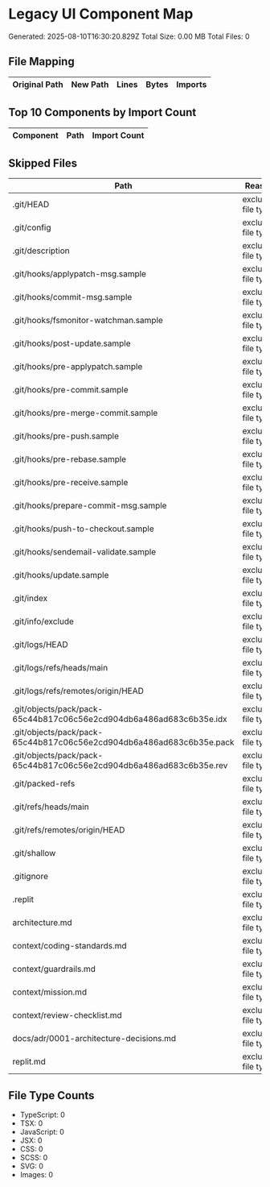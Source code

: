 # Legacy UI Component Map

Generated: 2025-08-10T16:30:20.829Z
Total Size: 0.00 MB
Total Files: 0

## File Mapping

| Original Path | New Path | Lines | Bytes | Imports |
|---------------|----------|-------|-------|---------|


## Top 10 Components by Import Count

| Component | Path | Import Count |
|-----------|------|--------------|


## Skipped Files

| Path | Reason |
|------|--------|
| .git/HEAD | excluded file type |
| .git/config | excluded file type |
| .git/description | excluded file type |
| .git/hooks/applypatch-msg.sample | excluded file type |
| .git/hooks/commit-msg.sample | excluded file type |
| .git/hooks/fsmonitor-watchman.sample | excluded file type |
| .git/hooks/post-update.sample | excluded file type |
| .git/hooks/pre-applypatch.sample | excluded file type |
| .git/hooks/pre-commit.sample | excluded file type |
| .git/hooks/pre-merge-commit.sample | excluded file type |
| .git/hooks/pre-push.sample | excluded file type |
| .git/hooks/pre-rebase.sample | excluded file type |
| .git/hooks/pre-receive.sample | excluded file type |
| .git/hooks/prepare-commit-msg.sample | excluded file type |
| .git/hooks/push-to-checkout.sample | excluded file type |
| .git/hooks/sendemail-validate.sample | excluded file type |
| .git/hooks/update.sample | excluded file type |
| .git/index | excluded file type |
| .git/info/exclude | excluded file type |
| .git/logs/HEAD | excluded file type |
| .git/logs/refs/heads/main | excluded file type |
| .git/logs/refs/remotes/origin/HEAD | excluded file type |
| .git/objects/pack/pack-65c44b817c06c56e2cd904db6a486ad683c6b35e.idx | excluded file type |
| .git/objects/pack/pack-65c44b817c06c56e2cd904db6a486ad683c6b35e.pack | excluded file type |
| .git/objects/pack/pack-65c44b817c06c56e2cd904db6a486ad683c6b35e.rev | excluded file type |
| .git/packed-refs | excluded file type |
| .git/refs/heads/main | excluded file type |
| .git/refs/remotes/origin/HEAD | excluded file type |
| .git/shallow | excluded file type |
| .gitignore | excluded file type |
| .replit | excluded file type |
| architecture.md | excluded file type |
| context/coding-standards.md | excluded file type |
| context/guardrails.md | excluded file type |
| context/mission.md | excluded file type |
| context/review-checklist.md | excluded file type |
| docs/adr/0001-architecture-decisions.md | excluded file type |
| replit.md | excluded file type |

## File Type Counts

- TypeScript: 0
- TSX: 0
- JavaScript: 0
- JSX: 0
- CSS: 0
- SCSS: 0
- SVG: 0
- Images: 0

